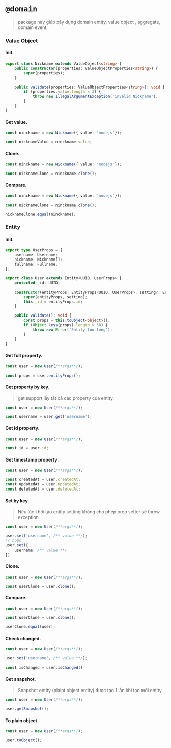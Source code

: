 # `@domain`
> package này giúp xây dựng domain entity, value object , aggregate, domain event.
### Value Object

#### Init.

```ts
export class Nickname extends ValueObject<string> {
    public constructor(properties: ValueObjectProperties<string>) {
        super(properties);
    }

    public validate(properties: ValueObjectProperties<string>): void {
        if (properties.value.length < 3) {
            throw new IllegalArgumentException('invalid Nickname');
        }
    }
}
```

#### Get value.
```ts
const ninckname = new Nickname({ value: 'nodejs'});

const nicknameValue = ninckname.value;
```

#### Clone.
```ts
const ninckname = new Nickname({ value: 'nodejs'});

const nicknameClone = ninckname.clone();
```

#### Compare.
```ts
const ninckname = new Nickname({ value: 'nodejs'});

const nicknameClone = ninckname.clone();

nicknameClone.equal(ninckname);
```


### Entity

#### Init.

```ts
export type UserProps = {
    username: Username;
    nickname: Nickname[];
    fullname: Fullname;
};

export class User extends Entity<UUID, UserProps> {
    protected _id: UUID;

    constructor(entityProps: EntityProps<UUID, UserProps>, setting?: EntitySetting) {
        super(entityProps, setting);
        this._id = entityProps.id;
    }

    public validate(): void {
        const props = this.toObject<object>();
        if (Object.keys(props).length > 50) {
            throw new Error('Entity too long');
        }
    }
}
```

#### Get full property.
```ts
const user = new User(/**args**/);

const props = user.entityProps();
```

#### Get property by key.
> get support lấy tất cả các property của entity.
```ts
const user = new User(/**args**/);

const username = user.get('username');
```
#### Get id property.
```ts
const user = new User(/**args**/);

const id = user.id;
```
#### Get timestamp property.
```ts
const user = new User(/**args**/);

const createdAt = user.createdAt;
const updatedAt = user.updatedAt;
const deletedAt = user.deletedAt;
```

#### Set  by key.
> Nếu lúc khởi tạo entity setting không cho phép prop setter sẽ throw exception.

```ts
const user = new User(/**args**/);

user.set('username', /** value **/);
// hoặc
user.set({
    username: /** value **/
})
```
#### Clone.
```ts
const user = new User(/**args**/);

const userClone = user.clone();
```

#### Compare.
```ts
const user = new User(/**args**/);

const userClone = user.clone();

userClone.equal(user);
```

#### Check changed.

```ts
const user = new User(/**args**/);

user.set('username', /** value **/);

const isChanged = user.isChanged()
```


#### Get snapshot.
> Snapshot entity (plaint object entity) được tạo 1 lần khi tạo mới entity.

```ts
const user = new User(/**args**/);

user.getSnapshot();
```
#### To plain object.
```ts
const user = new User(/**args**/);

user.toObject();
```